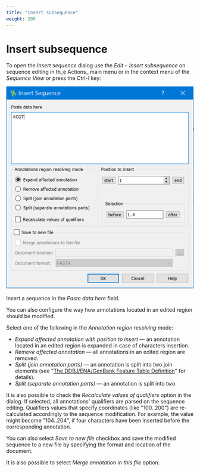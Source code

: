 ```yaml
---
title: "Insert subsequence"
weight: 200
---
```



# Insert subsequence

To open the _Insert sequence_ dialog use the _Edit ‣ Insert subsequence_ on sequence editing in th_e Actions_ main menu or in the context menu of the _Sequence View_ or press the Ctrl-I key:


![](/images/96665661/96665671.png)

Insert a sequence in the _Paste data here_ field.

You can also configure the way how annotations located in an edited region should be modified.

Select one of the following in the _Annotation region resolving_ mode:

*   _Expand affected annotation with position to insert_ — an annotation located in an edited region is expanded in case of characters insertion.
*   _Remove affected annotation_ — all annotations in an edited region are removed.
*   _Split (join annotation parts)_ —  an annotation is split into two join elements (see "[The DDBJ/ENA/GenBank Feature Table Definition](http://www.insdc.org/files/feature_table.html)" for details).
*   _Split (separate annotation parts)_ — an annotation is split into two.

It is also possible to check the _Recalculate values of qualifiers_ option in the dialog. If selected, all annotations' qualifiers are parsed on the sequence editing. Qualifiers values that specify coordinates (like "100..200") are re-calculated accordingly to the sequence modification. For example, the value might become "104..204", if four characters have been inserted before the corresponding annotation.

You can also select _Save to new file_ checkbox and save the modified sequence to a new file by specifying the format and location of the document.

It is also possible to select _Merge annotation in this file_ option.

